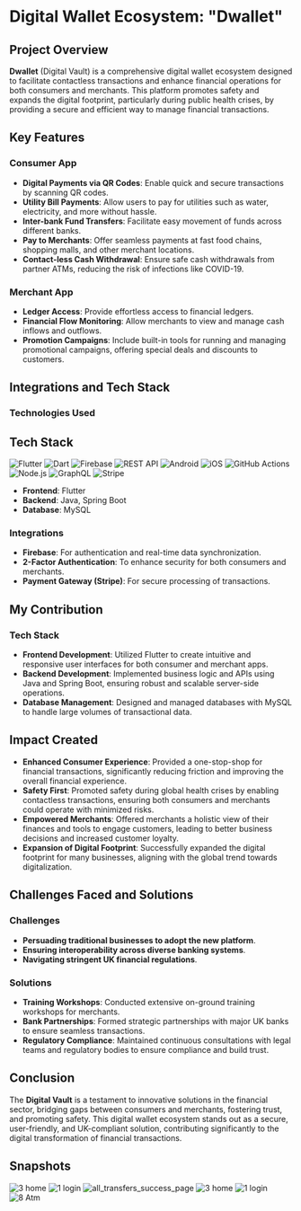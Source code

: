 # Digital Wallet Ecosystem: "Dwallet"

## Project Overview
**Dwallet** (Digital Vault) is a comprehensive digital wallet ecosystem designed to facilitate contactless transactions and enhance financial operations for both consumers and merchants. This platform promotes safety and expands the digital footprint, particularly during public health crises, by providing a secure and efficient way to manage financial transactions.

## Key Features

### Consumer App
- **Digital Payments via QR Codes**: Enable quick and secure transactions by scanning QR codes.
- **Utility Bill Payments**: Allow users to pay for utilities such as water, electricity, and more without hassle.
- **Inter-bank Fund Transfers**: Facilitate easy movement of funds across different banks.
- **Pay to Merchants**: Offer seamless payments at fast food chains, shopping malls, and other merchant locations.
- **Contact-less Cash Withdrawal**: Ensure safe cash withdrawals from partner ATMs, reducing the risk of infections like COVID-19.

### Merchant App
- **Ledger Access**: Provide effortless access to financial ledgers.
- **Financial Flow Monitoring**: Allow merchants to view and manage cash inflows and outflows.
- **Promotion Campaigns**: Include built-in tools for running and managing promotional campaigns, offering special deals and discounts to customers.

## Integrations and Tech Stack

### Technologies Used
## Tech Stack

![Flutter](https://img.shields.io/badge/Flutter-3.10.5-blue)
![Dart](https://img.shields.io/badge/Dart-2.19.6-blue)
![Firebase](https://img.shields.io/badge/Firebase-9.2.0-yellow)
![REST API](https://img.shields.io/badge/API-REST-blue)
![Android](https://img.shields.io/badge/Android-12.0-green)
![iOS](https://img.shields.io/badge/iOS-15.0-lightgrey)
![GitHub Actions](https://img.shields.io/badge/CI-GitHub_Actions-2088FF)
![Node.js](https://img.shields.io/badge/Node.js-16.14.0-green)
![GraphQL](https://img.shields.io/badge/GraphQL-14.7.0-pink)
![Stripe](https://img.shields.io/badge/Payments-Stripe-blue)


- **Frontend**: Flutter
- **Backend**: Java, Spring Boot
- **Database**: MySQL

### Integrations
- **Firebase**: For authentication and real-time data synchronization.
- **2-Factor Authentication**: To enhance security for both consumers and merchants.
- **Payment Gateway (Stripe)**: For secure processing of transactions.

## My Contribution

### Tech Stack
- **Frontend Development**: Utilized Flutter to create intuitive and responsive user interfaces for both consumer and merchant apps.
- **Backend Development**: Implemented business logic and APIs using Java and Spring Boot, ensuring robust and scalable server-side operations.
- **Database Management**: Designed and managed databases with MySQL to handle large volumes of transactional data.

## Impact Created
- **Enhanced Consumer Experience**: Provided a one-stop-shop for financial transactions, significantly reducing friction and improving the overall financial experience.
- **Safety First**: Promoted safety during global health crises by enabling contactless transactions, ensuring both consumers and merchants could operate with minimized risks.
- **Empowered Merchants**: Offered merchants a holistic view of their finances and tools to engage customers, leading to better business decisions and increased customer loyalty.
- **Expansion of Digital Footprint**: Successfully expanded the digital footprint for many businesses, aligning with the global trend towards digitalization.

## Challenges Faced and Solutions

### Challenges
- **Persuading traditional businesses to adopt the new platform**.
- **Ensuring interoperability across diverse banking systems**.
- **Navigating stringent UK financial regulations**.

### Solutions
- **Training Workshops**: Conducted extensive on-ground training workshops for merchants.
- **Bank Partnerships**: Formed strategic partnerships with major UK banks to ensure seamless transactions.
- **Regulatory Compliance**: Maintained continuous consultations with legal teams and regulatory bodies to ensure compliance and build trust.


## Conclusion
The **Digital Vault** is a testament to innovative solutions in the financial sector, bridging gaps between consumers and merchants, fostering trust, and promoting safety. This digital wallet ecosystem stands out as a secure, user-friendly, and UK-compliant solution, contributing significantly to the digital transformation of financial transactions.

## Snapshots
![3  home](https://github.com/user-attachments/assets/08a43082-db27-409c-aa57-27dcb9c4873c)
![1  login](https://github.com/user-attachments/assets/3ed34758-ba45-41a7-a9a5-105da918651d)
![all_transfers_success_page](https://github.com/user-attachments/assets/37339003-33ba-4997-93a6-965bb8da8190)
![3  home](https://github.com/user-attachments/assets/16061083-db6b-413f-a300-f3c9cabcae0e)
![1  login](https://github.com/user-attachments/assets/6b535d7d-cb34-4c20-bf1e-2d56a0d69403)
![8  Atm](https://github.com/user-attachments/assets/5a242c70-99d4-4d2b-9c92-8979eca06140)



